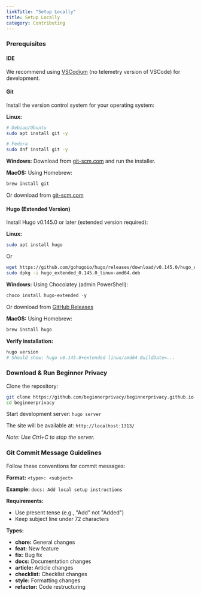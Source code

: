 ```yaml
---
linkTitle: "Setup Locally"
title: Setup Locally
category: Contributing
---
```

### Prerequisites
#### IDE
We recommend using [VSCodium](https://vscodium.com/) (no telemetry version of VSCode) for development.

#### Git
Install the version control system for your operating system:

**Linux:**
```bash
# Debian/Ubuntu
sudo apt install git -y

# Fedora
sudo dnf install git -y
```

**Windows:**
Download from [git-scm.com](https://git-scm.com/downloads/win) and run the installer.

**MacOS:**
Using Homebrew:
```bash
brew install git
```
Or download from [git-scm.com](https://git-scm.com/downloads/mac)

#### Hugo (Extended Version)
Install Hugo v0.145.0 or later (extended version required):

**Linux:**
```bash
sudo apt install hugo
```
Or
```bash
wget https://github.com/gohugoio/hugo/releases/download/v0.145.0/hugo_extended_0.145.0_linux-amd64.deb
sudo dpkg -i hugo_extended_0.145.0_linux-amd64.deb
```

**Windows:**
Using Chocolatey (admin PowerShell):

```powershell
choco install hugo-extended -y
```
Or download from [GitHub Releases](https://github.com/gohugoio/hugo/releases)

**MacOS:**
Using Homebrew:
```bash
brew install hugo
```

**Verify installation:**
```bash
hugo version
# Should show: hugo v0.145.0+extended linux/amd64 BuildDate=...
```

### Download & Run Beginner Privacy
Clone the repository:
```bash
git clone https://github.com/beginnerprivacy/beginnerprivacy.github.io
cd beginnerprivacy
```

Start development server:
`hugo server`

The site will be available at:
`http://localhost:1313/`

*Note: Use Ctrl+C to stop the server.*

### Git Commit Message Guidelines
Follow these conventions for commit messages:

**Format:**
`<type>: <subject>`

**Example:**
`docs: Add local setup instructions`

**Requirements:**
- Use present tense (e.g., "Add" not "Added")
- Keep subject line under 72 characters

**Types:**
- **chore:** General changes
- **feat:** New feature
- **fix:** Bug fix
- **docs:** Documentation changes
- **article:** Article changes
- **checklist:** Checklist changes
- **style:** Formatting changes
- **refactor:** Code restructuring
